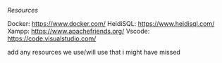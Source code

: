 *Resources*

Docker: https://www.docker.com/
HeidiSQL: https://www.heidisql.com/
Xampp: https://www.apachefriends.org/
Vscode: https://code.visualstudio.com/



add any resources we use/will use that i might have missed
